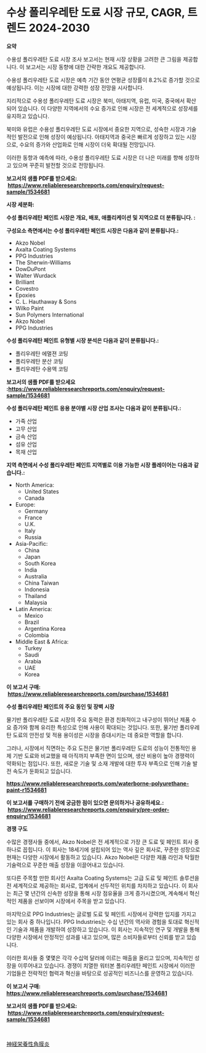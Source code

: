 <p><h1>수상 폴리우레탄 도료 시장 규모, CAGR, 트렌드 2024-2030</h1></p><p><strong>요약</strong></p>
<p><p>수용성 폴리우레탄 도료 시장 조사 보고서는 현재 시장 상황을 고려한 큰 그림을 제공합니다. 이 보고서는 시장 동향에 대한 간략한 개요도 제공합니다.</p><p>수용성 폴리우레탄 도료 시장은 예측 기간 동안 연평균 성장률이 8.2%로 증가할 것으로 예상됩니다. 이는 시장에 대한 강력한 성장 전망을 시사합니다.</p><p>지리적으로 수용성 폴리우레탄 도료 시장은 북미, 아태지역, 유럽, 미국, 중국에서 확산되어 있습니다. 이 다양한 지역에서의 수요 증가로 인해 시장은 전 세계적으로 성장세를 유지하고 있습니다.</p><p>북미와 유럽은 수용성 폴리우레탄 도료 시장에서 중요한 지역으로, 성숙한 시장과 기술적인 발전으로 인해 성장이 예상됩니다. 아태지역과 중국은 빠르게 성장하고 있는 시장으로, 수요의 증가와 산업화로 인해 시장이 더욱 확대될 전망입니다.</p><p>이러한 동향과 예측에 따라, 수용성 폴리우레탄 도료 시장은 더 나은 미래를 향해 성장하고 있으며 꾸준히 발전할 것으로 전망됩니다.</p></p>
<p><strong>보고서의 샘플 PDF를 받으세요: &nbsp;<a href="https://www.reliableresearchreports.com/enquiry/request-sample/1534681">https://www.reliableresearchreports.com/enquiry/request-sample/1534681</a></strong></p>
<p><strong>시장 세분화:</strong></p>
<p><strong> 수성 폴리우레탄 페인트 시장은 개요, 배포, 애플리케이션 및 지역으로 더 분류됩니다. :</strong></p>
<p><strong>구성요소 측면에서는 수성 폴리우레탄 페인트 시장은 다음과 같이 분류됩니다.:</strong></p>
<p><ul><li>Akzo Nobel</li><li>Axalta Coating Systems</li><li>PPG Industries</li><li>The Sherwin-Williams</li><li>DowDuPont</li><li>Walter Wurdack</li><li>Brilliant</li><li>Covestro</li><li>Epoxies</li><li>C. L. Hauthaway & Sons</li><li>Wilko Paint</li><li>Sun Polymers International</li><li>Akzo Nobel</li><li>PPG Industries</li></ul></p>
<p><strong> 수성 폴리우레탄 페인트 유형별 시장 분석은 다음과 같이 분류됩니다.:</strong></p>
<p><ul><li>폴리우레탄 에멀젼 코팅</li><li>폴리우레탄 분산 코팅</li><li>폴리우레탄 수용액 코팅</li></ul></p>
<p><strong>보고서의 샘플 PDF를 받으세요 :<a href="https://www.reliableresearchreports.com/enquiry/request-sample/1534681">https://www.reliableresearchreports.com/enquiry/request-sample/1534681</a></strong></p>
<p><strong> 수성 폴리우레탄 페인트 응용 분야별 시장 산업 조사는 다음과 같이 분류됩니다.:</strong></p>
<p><ul><li>가죽 산업</li><li>고무 산업</li><li>금속 산업</li><li>섬유 산업</li><li>목재 산업</li></ul></p>
<p><strong>지역 측면에서 수성 폴리우레탄 페인트 지역별로 이용 가능한 시장 플레이어는 다음과 같습니다.:</strong></p>
<p><ul>
    <li>
        North America:
        <ul>
            <li>United States</li>
            <li>Canada</li>
        </ul>
    </li>
    <li>
        Europe:
        <ul>
            <li>Germany</li>
            <li>France</li>
            <li>U.K.</li>
            <li>Italy</li>
            <li>Russia</li>
        </ul>
    </li>
    <li>
        Asia-Pacific:
        <ul>
            <li>China</li>
            <li>Japan</li>
            <li>South Korea</li>
            <li>India</li>
            <li>Australia</li>
            <li>China Taiwan</li>
            <li>Indonesia</li>
            <li>Thailand</li>
            <li>Malaysia</li>
        </ul>
    </li>
    <li>
        Latin America:
        <ul>
            <li>Mexico</li>
            <li>Brazil</li>
            <li>Argentina Korea</li>
            <li>Colombia</li>
        </ul>
    </li>
    <li>
        Middle East & Africa:
        <ul>
            <li>Turkey</li>
            <li>Saudi</li>
            <li>Arabia</li>
            <li>UAE</li>
            <li>Korea</li>
        </ul>
    </li>
    </ul></p>
<p><strong>이 보고서 구매: &nbsp;<a href="https://www.reliableresearchreports.com/purchase/1534681">https://www.reliableresearchreports.com/purchase/1534681</a></strong></p>
<p><strong>수성 폴리우레탄 페인트의 주요 동인 및 장벽 시장</strong></p>
<p><p>물기반 폴리우레탄 도료 시장의 주요 동력은 환경 친화적이고 내구성이 뛰어난 제품 수요 증가와 함께 유리한 특성으로 인해 사용이 확대되는 것입니다. 또한, 물기반 폴리우레탄 도료의 안전성 및 적용 용이성은 시장을 증대시키는 데 중요한 역할을 합니다. </p><p>그러나, 시장에서 직면하는 주요 도전은 물기반 폴리우레탄 도료의 성능이 전통적인 용제 기반 도료와 비교했을 때 아직까지 부족한 면이 있으며, 생산 비용이 높아 경쟁력이 약화되는 점입니다. 또한, 새로운 기술 및 소재 개발에 대한 투자 부족으로 인해 기술 발전 속도가 둔화되고 있습니다.</p></p>
<p><strong><a href="https://www.reliableresearchreports.com/waterborne-polyurethane-paint-r1534681">https://www.reliableresearchreports.com/waterborne-polyurethane-paint-r1534681</a></strong></p>
<p><strong>이 보고서를 구매하기 전에 궁금한 점이 있으면 문의하거나 공유하세요.: &nbsp;<a href="https://www.reliableresearchreports.com/enquiry/pre-order-enquiry/1534681">https://www.reliableresearchreports.com/enquiry/pre-order-enquiry/1534681</a></strong></p>
<p><strong>경쟁 구도</strong></p>
<p><p>수많은 경쟁사들 중에서, Akzo Nobel은 전 세계적으로 가장 큰 도료 및 페인트 회사 중 하나로 꼽힙니다. 이 회사는 18세기에 설립되어 있는 역사 깊은 회사로, 꾸준한 성장으로 현재는 다양한 시장에서 활동하고 있습니다. Akzo Nobel은 다양한 제품 라인과 탁월한 기술력으로 꾸준한 매출 성장을 이끌어내고 있습니다.</p><p>또다른 주목할 만한 회사인 Axalta Coating Systems는 고급 도료 및 페인트 솔루션을 전 세계적으로 제공하는 회사로, 업계에서 선두적인 위치를 차지하고 있습니다. 이 회사는 최근 몇 년간의 신속한 성장을 통해 시장 점유율을 크게 증가시켰으며, 계속해서 혁신적인 제품을 선보이며 시장에서 주목을 받고 있습니다.</p><p>마지막으로 PPG Industries는 글로벌 도료 및 페인트 시장에서 강력한 입지를 가지고 있는 회사 중 하나입니다. PPG Industries는 수십 년간의 역사와 경험을 토대로 혁신적인 기술과 제품을 개발하여 성장하고 있습니다. 이 회사는 지속적인 연구 및 개발을 통해 다양한 시장에서 안정적인 성과를 내고 있으며, 많은 소비자들로부터 신뢰를 받고 있습니다.</p><p>이러한 회사들 중 몇몇은 각각 수십억 달러에 이르는 매출을 올리고 있으며, 지속적인 성장을 이루어내고 있습니다. 경쟁이 치열한 워터본 폴리우레탄 페인트 시장에서 이러한 기업들은 전략적인 협력과 혁신을 바탕으로 성공적인 비즈니스를 운영하고 있습니다.</p></p>
<p><strong>이 보고서 구매: &nbsp; <a href="https://www.reliableresearchreports.com/purchase/1534681">https://www.reliableresearchreports.com/purchase/1534681</a></strong></p>
<p><strong>보고서의 샘플 PDF를 받으세요: &nbsp;<a href="https://www.reliableresearchreports.com/enquiry/request-sample/1534681">https://www.reliableresearchreports.com/enquiry/request-sample/1534681</a></strong><strong></strong></p>
<p>&nbsp;</p>
<p><p><a href="https://github.com/one-cool-chick/Market-Research-Report-List-1/blob/main/943644219888.md">神経栄養性角膜炎</a></p></p>